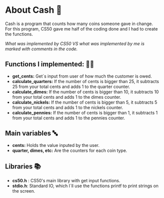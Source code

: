 # About Cash :money_with_wings:

Cash is a program that counts how many coins someone gave in change. For this program, CS50 gave me half of the coding done and I had to create the functions.

*What was implemented by CS50 VS what was implemented by me is marked with comments in the code.*

## Functions I implemented: :woman_technologist:

- **get_cents:** Get´s input from user of how much the customer is owed.
- **calculate_quarters:** If the number of cents is bigger than 25, it subtracts 25 from your total cents and adds 1 to the quarter counter.
- **calculate_dimes:** If the number of cents is bigger than 10, it subtracts 10 from your total cents and adds 1 to the dimes counter.
- **calculate_nickels:** If the number of cents is bigger than 5, it subtracts 5 from your total cents and adds 1 to the nickels counter.
- **calculate_pennies:** If the number of cents is bigger than 1, it subtracts 1 from your total cents and adds 1 to the pennies counter.

## Main variables :abc:

- **cents:** Holds the value inputed by the user.
- **quarter, dimes, etc:** Are the counters for each coin type.

## Libraries :books:

- **cs50.h** : CS50's main library with get input functions.
- **stdio.h**: Standard IO, which I´ll use the functions printf to print  strings on the screen.

